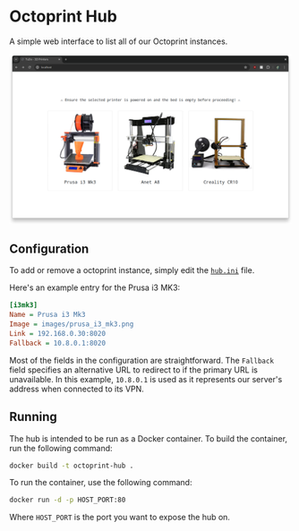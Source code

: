 # Octoprint Hub

A simple web interface to list all of our Octoprint instances.

![Screenshot](Screenshot.png)

## Configuration

To add or remove a octoprint instance, simply edit the [`hub.ini`](hub.ini) file.

Here's an example entry for the Prusa i3 MK3:
    
```ini
[i3mk3]
Name = Prusa i3 Mk3
Image = images/prusa_i3_mk3.png
Link = 192.168.0.30:8020
Fallback = 10.8.0.1:8020
```

Most of the fields in the configuration are straightforward. The `Fallback` field specifies an alternative URL to redirect to if the primary URL is unavailable. In this example, `10.8.0.1` is used as it represents our server's address when connected to its VPN.

## Running

The hub is intended to be run as a Docker container. To build the container, run the following command:

```bash
docker build -t octoprint-hub .
```

To run the container, use the following command:

```bash
docker run -d -p HOST_PORT:80
```

Where `HOST_PORT` is the port you want to expose the hub on.